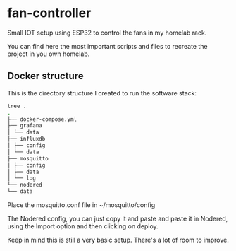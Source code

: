 # fan-controller
Small IOT setup using ESP32 to control the fans in my homelab rack.

You can find here the most important scripts and files to recreate the project in you own homelab.

## Docker structure
This is the directory structure I created to run the software stack:

```bash
tree .
.
├── docker-compose.yml
├── grafana
│ └── data
├── influxdb
│ ├── config
│ └── data
├── mosquitto
│ ├── config
│ ├── data
│ └── log
└── nodered
└── data
```

Place the mosquitto.conf file in ~/mosquitto/config

The Nodered config, you can just copy it and paste and paste it in Nodered, using the Import option and then clicking on deploy.

Keep in mind this is still a very basic setup. There's a lot of room to improve.
